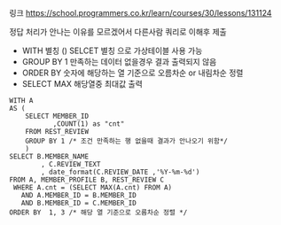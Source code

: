 링크
https://school.programmers.co.kr/learn/courses/30/lessons/131124

정답 처리가 안나는 이유를 모르겠어서 다른사람 쿼리로 이해후 제출

* WITH 별칭 () SELCET 별칭 으로 가상테이블 사용 가능
* GROUP BY 1 만족하는 데이터 없을경우 결과 출력되지 않음
* ORDER BY 숫자에 해당하는 열 기준으로 오름차순 or 내림차순 정렬
* SELECT MAX 해당열중 최대값 출력

``` mysql
WITH A
AS (
    SELECT MEMBER_ID
           ,COUNT(1) as "cnt"
    FROM REST_REVIEW
    GROUP BY 1 /* 조건 만족하는 행 없을때 결과가 안나오기 위함*/
    )
SELECT B.MEMBER_NAME
        , C.REVIEW_TEXT
        , date_format(C.REVIEW_DATE ,'%Y-%m-%d')
FROM A, MEMBER_PROFILE B, REST_REVIEW C
 WHERE A.cnt = (SELECT MAX(A.cnt) FROM A)
   AND A.MEMBER_ID = B.MEMBER_ID
   AND B.MEMBER_ID = C.MEMBER_ID
ORDER BY  1, 3 /* 해당 열 기준으로 오름차순 정렬 */
```
